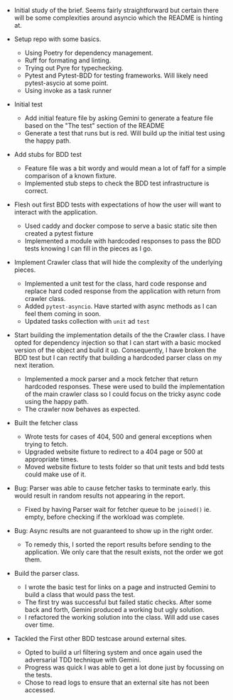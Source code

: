 - Initial study of the brief. Seems fairly straightforward but certain there will be some complexities around asyncio which the README is hinting at.
- Setup repo with some basics. 
    - Using Poetry for dependency management.
    - Ruff for formating and linting.
    - Trying out Pyre for typechecking.
    - Pytest and Pytest-BDD for testing frameworks. Will likely need pytest-asycio at some point.
    - Using invoke as a task runner

- Initial test
    - Add initial feature file by asking Gemini to generate a feature file based on the "The test" section of the README
    - Generate a test that runs but is red. Will build up the initial test using the happy path.
 
- Add stubs for BDD test
    - Feature file was a bit wordy and would mean a lot of faff for a simple comparison of a known fixture.
    - Implemented stub steps to check the BDD test infrastructure is correct.

- Flesh out first BDD tests with expectations of how the user will want to interact with the application.
    - Used caddy and docker compose to serve a basic static site then created a pytest fixture
    - Implemented a module with hardcoded responses to pass the BDD tests knowing I can fill in the pieces as I go.

- Implement Crawler class that will hide the complexity of the underlying pieces. 
    - Implemented a unit test for the class, hard code response and replace hard coded response from the application with return from crawler class.
    - Added `pytest-asyncio`. Have started with async methods as I can feel them coming in soon.
    - Updated tasks collection with `unit` ad `test`

- Start building the implementation details of the the Crawler class. I have opted for dependency injection so that I can start with a basic mocked version of the object and build it up. Consequently, I have broken the BDD test but I can rectify that building a hardcoded parser class on my next iteration.
    - Implemented a mock parser and a mock fetcher that return hardcoded responses. These were used to build the implementation of the main crawler class so I could focus on the tricky async code using the happy path.
    - The crawler now behaves as expected.

- Built the fetcher class
    - Wrote tests for cases of 404, 500 and general exceptions when trying to fetch.
    - Upgraded website fixture to redirect to a 404 page or 500 at appropriate times.
    - Moved website fixture to tests folder so that unit tests and bdd tests could make use of it.

- Bug: Parser was able to cause fetcher tasks to terminate early. this would result in random results not appearing in the report.
    - Fixed by having Parser wait for fetcher queue to be `joined()` ie. empty, before checking if the workload was complete.

- Bug: Async results are not guaranteed to show up in the right order. 
    - To remedy this, I sorted the report results before sending to the application. We only care that the result exists, not the order we got them.

- Build the parser class.
    - I wrote the basic test for links on a page and instructed Gemini to build a class that would pass the test.
    - The first try was successful but failed static checks. After some back and forth, Gemini produced a working but ugly solution.
    - I refactored the working solution into the class. Will add use cases over time.

- Tackled the First other BDD testcase around external sites. 
    - Opted to build a url filtering system and once again used the adversarial TDD technique with Gemini.
    - Progress was quick I was able to get a lot done just by focussing on the tests.
    - Chose to read logs to ensure that an external site has not been accessed.